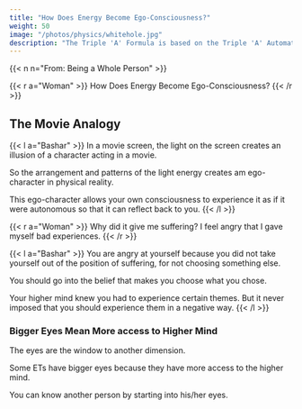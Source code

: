 ```yaml
---
title: "How Does Energy Become Ego-Consciousness?"
weight: 50
image: "/photos/physics/whitehole.jpg"
description: "The Triple 'A' Formula is based on the Triple 'A' Automative Association which you call when your car is in trouble"
---
```



{{< n n="From: Being a Whole Person" >}}



{{< r a="Woman" >}}
How Does Energy Become Ego-Consciousness?
{{< /r >}}

## The Movie Analogy


{{< l a="Bashar" >}}
In a movie screen, the light on the screen creates an illusion of a character acting in a movie. 

So the arrangement and patterns of the light energy creates am ego-character in physical reality. 

This ego-character  allows your own consciousness to experience it as if it were autonomous so that it can reflect back to you. 
{{< /l >}}


{{< r a="Woman" >}}
Why did it give me suffering? I feel angry that I gave myself bad experiences. 
{{< /r >}}


{{< l a="Bashar" >}}
You are angry at yourself because you did not take yourself out of the position of suffering, for not choosing something else. 

You should go into the belief that makes you choose what you chose. 

Your higher mind knew you had to experience certain themes. But it never imposed that you should experience them in a negative way. 
{{< /l >}}


### Bigger Eyes Mean More access to Higher Mind

The eyes are the window to another dimension. 

Some ETs have bigger eyes because they have more access to the higher mind.  

You can know another person by starting into his/her eyes. 




<!-- conscio pattern can be dealt with as if it were autonomous for the purpose of reflectivity.   -->



